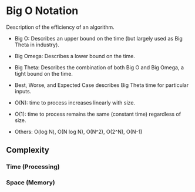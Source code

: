 # Big O Notation
Description of the efficiency of an algorithm.

* Big O: Describes an upper bound on the time (but largely used as Big Theta in industry).
* Big Omega: Describes a lower bound on the time.
* Big Theta: Describes the combination of both Big O and Big Omega, a tight bound on the time.
* Best, Worse, and Expected Case describes Big Theta time for particular inputs.

* O(N): time to process increases linearly with size.
* O(1): time to process remains the same (constant time) regardless of size.
* Others: O(log N), O(N log N), O(N^2), O(2^N), O(N-1)

## Complexity
### Time (Processing)
### Space (Memory)
